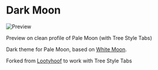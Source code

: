 # Dark Moon
<!-- ![Preview](http://i64.tinypic.com/121udmo.png) -->
![Preview](https://i.imgur.com/TIPWs5C.png)

Preview on clean profile of Pale Moon (with Tree Style Tabs)

Dark theme for Pale Moon, based on [White Moon](https://github.com/Lootyhoof/whitemoon).

Forked from [Lootyhoof](https://github.com/Lootyhoof/darkmoon) to work with Tree Style Tabs

<!-- ## Building
Simply download the contents of the "src" folder  and pack the contents into a .zip file. Then, rename the file to .xpi and drag into the browser.

## Download
You can grab the latest release either from the Releases section of this repository, or the [Pale Moon Add-Ons Site](https://addons.palemoon.org/themes/complete/darkmoon/). -->
